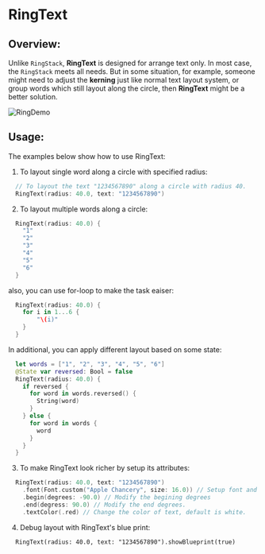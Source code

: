 # RingText

## Overview:
Unlike ``RingStack``, **RingText** is designed for arrange text only.
In most case, the ``RingStack`` meets all needs. But in some situation, for example, someone might need to adjust the **kerning** just like normal text layout system, or group words which still layout along the circle, then **RingText** might be a better solution.

![RingDemo](RingTextDemo.gif)

## Usage:

The examples below show how to use RingText:

1. To layout single word along a circle with specified radius:
```swift
  // To layout the text "1234567890" along a circle with radius 40.
  RingText(radius: 40.0, text: "1234567890")
```

2. To layout multiple words along a circle:
```swift
  RingText(radius: 40.0) {
    "1"
    "2"
    "3"
    "4"
    "5"
    "6"
  }
```

also, you can use for-loop to make the task eaiser:
```swift
  RingText(radius: 40.0) {
    for i in 1...6 {
        "\(i)"
    }
  }
```

In additional, you can apply different layout based on some state:
```swift
  let words = ["1", "2", "3", "4", "5", "6"]
  @State var reversed: Bool = false
  RingText(radius: 40.0) {
    if reversed {
      for word in words.reversed() {
        String(word)
      }
    } else {
      for word in words {
        word
      }
    }
  }
```

3. To make RingText look richer by setup its attributes:
```swift
  RingText(radius: 40.0, text: "1234567890")
    .font(Font.custom("Apple Chancery", size: 16.0)) // Setup font and size
    .begin(degrees: -90.0) // Modify the begining degrees
    .end(degress: 90.0) // Modify the end degrees.
    .textColor(.red) // Change the color of text, default is white.  
```

4. Debug layout with RingText's blue print:
```
  RingText(radius: 40.0, text: "1234567890").showBlueprint(true)
```
